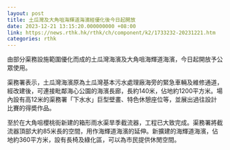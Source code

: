```yaml
---
layout: post
title: 土瓜灣及大角咀海輝道海濱經優化後今日起開放
date: 2023-12-21 13:15:20.000000000 +08:00
link: https://news.rthk.hk/rthk/ch/component/k2/1733232-20231221.htm
categories: rthk
---
```


由部分渠務設施範圍優化而成的土瓜灣海濱及大角咀海輝道海濱，今日起開放予公眾使用。

渠務署表示，土瓜灣海濱原為土瓜灣基本污水處理廠海旁的緊急車輛及維修通道，經改建後，可連接毗鄰海心公園的海濱長廊，長約140米，佔地約1200平方米。場內設有高12米的渠務署「下水水」巨型壁畫、特色休憩座位等，並展出過往設計比賽的得奬作品。

至於在大角咀櫻桃街新建的箱形雨水渠旱季截流器，工程已大致完成。渠務署將截流器頂部大約85米長的空間，用作海輝道海濱的延伸。新擴建的海輝道海濱，佔地約360平方米，設有長椅及綠化區，可以為市民提供休閒空間。

